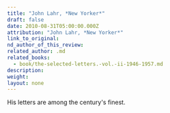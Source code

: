 ```yaml
---
title: "John Lahr, *New Yorker*"
draft: false
date: 2010-08-31T05:00:00.000Z
attribution: "John Lahr, *New Yorker*"
link_to_original:
nd_author_of_this_review:
related_author: .md
related_books:
  - book/the-selected-letters.-vol.-ii-1946-1957.md
description:
weight:
layout: none
---
```

His letters are among the century's finest.


